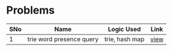 # Problems

SNo | Name | Logic Used | Link |
----|------|------------|------|
1 | trie word presence query | trie, hash map | [view](trie_implementation.cpp)